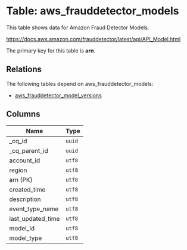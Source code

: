 # Table: aws_frauddetector_models

This table shows data for Amazon Fraud Detector Models.

https://docs.aws.amazon.com/frauddetector/latest/api/API_Model.html

The primary key for this table is **arn**.

## Relations

The following tables depend on aws_frauddetector_models:
  - [aws_frauddetector_model_versions](aws_frauddetector_model_versions)

## Columns

| Name          | Type          |
| ------------- | ------------- |
|_cq_id|`uuid`|
|_cq_parent_id|`uuid`|
|account_id|`utf8`|
|region|`utf8`|
|arn (PK)|`utf8`|
|created_time|`utf8`|
|description|`utf8`|
|event_type_name|`utf8`|
|last_updated_time|`utf8`|
|model_id|`utf8`|
|model_type|`utf8`|
